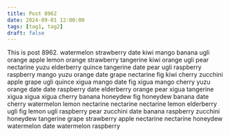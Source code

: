 ```yaml
---
title: Post 8962
date: 2024-09-01 12:00:00
tags: [tag1, tag2]
draft: false
---
```

This is post 8962.
watermelon
strawberry
date
kiwi
mango
banana
ugli
orange
apple
lemon
orange
strawberry
tangerine
kiwi
orange
ugli
pear
nectarine
yuzu
elderberry
quince
tangerine
date
pear
ugli
raspberry
raspberry
mango
yuzu
orange
date
grape
nectarine
fig
kiwi
cherry
zucchini
apple
grape
ugli
quince
xigua
mango
date
fig
xigua
mango
cherry
yuzu
orange
date
date
raspberry
date
elderberry
orange
pear
xigua
tangerine
xigua
xigua
xigua
cherry
banana
honeydew
fig
honeydew
banana
date
cherry
watermelon
lemon
nectarine
nectarine
nectarine
lemon
elderberry
ugli
fig
lemon
ugli
raspberry
pear
zucchini
date
banana
raspberry
zucchini
honeydew
tangerine
grape
strawberry
apple
nectarine
nectarine
honeydew
watermelon
date
watermelon
raspberry
